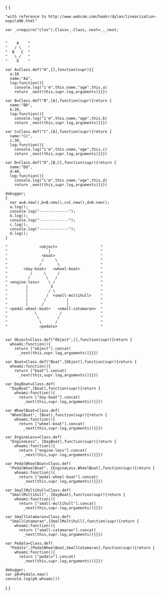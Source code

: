 
{
  {

    "with reference to http://www.webcom.com/haahr/dylan/linearization-oopsla96.html"

    var _=require("clos"),Class=_.Class,_next=_._next;


    "    A    "
    "   / \   "
    "  B   C  "
    "   \ /   "
    "    D    "

    var A=Class.def("A",[],function(supr){{
      a:10
      name:"Aa",
      log:function(){
        console.log("i'm",this.name,"age",this.a)
        return _next(this,supr.log,arguments)}}})

    var B=Class.def("B",[A],function(supr){return {
      name:"Bb",
      b:20,
      log:function(){
        console.log("i'm",this.name,"age",this.b)
        return _next(this,supr.log,arguments)}}})

    var C=Class.def("C",[A],function(supr){return {
      name:"Cc",
      c:30,
      log:function(){
        console.log("i'm",this.name,"age",this.c)
        return _next(this,supr.log,arguments)}}})

    var D=Class.def("D",[B,C],function(supr){return {
      name:"Dd",
      d:40,
      log:function(){
        console.log("i'm",this.name,"age",this.d)
        return _next(this,supr.log,arguments)}}})

    debugger;
    {
      var a=A.new(),b=B.new(),c=C.new(),d=D.new();
      a.log();
      console.log("-------------");
      b.log();
      console.log("-------------");
      c.log();
      console.log("-------------");
      d.log();
    }

    "              <object>                   "
    "                  |                      "
    "               <boat>                    "
    "               /     \                   "
    "              /       \                  "
    "       <day-boat>   <wheel-boat>         "
    "          /     \     /                  "
    "         /       \   /                   "
    " <engine-less>    \ /                    "
    "        |          X                     "
    "        |         / \                    "
    "        |        /  <small-multihull>    "
    "        |       /         |              "
    "        |      /          |              "
    " <pedal-wheel-boat>   <small-catamaran>  "
    "            \          /                 "
    "             \        /                  "
    "              \      /                   "
    "              <pedalo>                   "


    var Object=Class.def("Object",[],function(supr){return {
      whoami:function(){
        return ["object"].concat(
          _next(this,supr.log,arguments))}}})

    var Boat=Class.def("Boat",[Object],function(supr){return {
      whoami:function(){
        return ["boat"].concat(
          _next(this,supr.log,arguments))}}})

    var DayBoat=Class.def(
      "DayBoat",[Boat],function(supr){return {
        whoami:function(){
          return ["day-boat"].concat(
            _next(this,supr.log,arguments))}}})

    var WheelBoat=Class.def(
      "WheelBoat", [Boat],function(supr){return {
        whoami:function(){
          return ["wheel-boat"].concat(
            _next(this,supr.log,arguments))}}})

    var EngineLess=Class.def(
      "EngineLess", [DayBoat],function(supr){return {
        whoami:function(){
          return ["engine-less"].concat(
            _next(this,supr.log,arguments))}}})

    var PedalWheelBoat=Class.def(
      "PedalWheelBoat", [EngineLess,WheelBoat],function(supr){return {
        whoami:function(){
          return ["pedal-wheel-boat"].concat(
            _next(this,supr.log,arguments))}}})

    var SmallMultihull=Class.def(
      "SmallMultihull", [DayBoat],function(supr){return {
        whoami:function(){
          return ["small-multihull"].concat(
            _next(this,supr.log,arguments))}}})

    var SmallCatamaran=Class.def(
      "SmallCatamaran",[SmallMultihull],function(supr){return {
        whoami:function(){
          return ["small-catamaran"].concat(
            _next(this,supr.log,arguments))}}})

    var Pedalo=Class.def(
      "Pedalo",[PedalWheelBoat,SmallCatamaran],function(supr){return {
        whoami:function(){
          return ["pedalo"].concat(
            _next(this,supr.log,arguments))}}})

    debugger;
    var p0=Pedalo.new()
    console.log(p0.whoami())



  }
}



